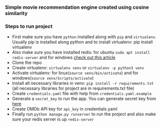 ### Simple movie recommendation engine created using cosine similarity

### Steps to run project
- First make sure you have `python` installed along with `pip` and `virtualenv`. Usually pip is installed along python and to install virtualenv: pip install virtualenv
- Also make sure you have installed redis: for ubuntu `sudo apt install redis-server` and for windows [check out this article](`https://redislabs.com/blog/redis-on-windows-10/`)
- Clone the repo
- Create virtualenv: `virtualenv venv` or `virtualenv -p python3 venv`
- Activate virtualenv: for linux(`source venv/bin/activate`) and for windows(`source venv/Scripts/activate`)
- Install all necessary libraries in venv: `pip install -r requirements.txt` (all necessary libraries for project are in requirements.txt file)
- Create `credentials.yaml` file with help from `credentials.yaml.example`
- Generate a `secret_key` to run the app. You can generate secret key from [here](https://djecrety.ir/)
- Create OMDb API key for `api_key` in credentials.yaml
- Finally run `python manage.py runserver` to run the project and also make sure your redis server is up `redis-server`
